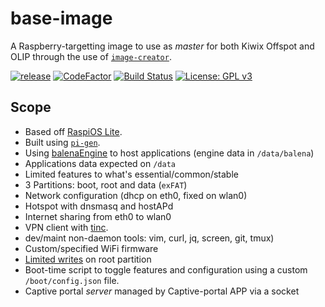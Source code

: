 # base-image

A Raspberry-targetting image to use as *master* for both Kiwix Offspot and OLIP through the use of [`image-creator`](https://github.com/offspot/image-creator).

[![release](https://img.shields.io/github/v/tag/offspot/base-image?label=latest%20release&sort=semver)](https://drive.offspot.it/base/)
[![CodeFactor](https://www.codefactor.io/repository/github/offspot/base-image/badge)](https://www.codefactor.io/repository/github/offspot/base-image)
[![Build Status](https://github.com/offspot/base-image/actions/workflows/build-and-upload.yml/badge.svg?branch=main)](https://github.com/offspot/base-image/actions/workflows/build-and-upload.yml?query=branch%3Amain)
[![License: GPL v3](https://img.shields.io/badge/License-GPLv3-blue.svg)](https://www.gnu.org/licenses/gpl-3.0)

## Scope

- Based off [RaspiOS Lite](https://www.raspberrypi.com/software/).
- Built using [`pi-gen`](https://github.com/RPi-Distro/pi-gen).
- Using [balenaEngine](https://www.balena.io/engine/) to host applications (engine data in `/data/balena`)
- Applications data expected on `/data`
- Limited features to what's essential/common/stable
 - 3 Partitions: boot, root and data (`exFAT`)
 - Network configuration (dhcp on eth0, fixed on wlan0)
 - Hotspot with dnsmasq and hostAPd
 - Internet sharing from eth0 to wlan0
 - VPN client with [tinc](https://tinc-vpn.org/).
 - dev/maint non-daemon tools: vim, curl, jq, screen, git, tmux)
 - Custom/specified WiFi firmware
- [Limited writes](https://github.com/RaspAP/raspap-tools/blob/main/raspian_min_write.sh) on root partition
- Boot-time script to toggle features and configuration using a custom `/boot/config.json` file.
- Captive portal *server* managed by Captive-portal APP via a socket
